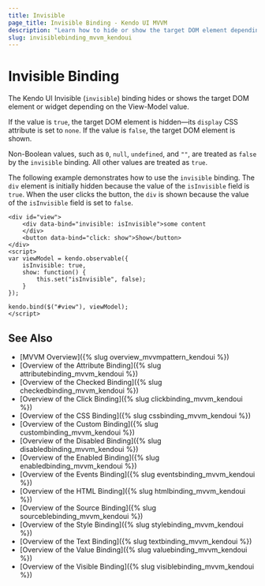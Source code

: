 ```yaml
---
title: Invisible
page_title: Invisible Binding - Kendo UI MVVM
description: "Learn how to hide or show the target DOM element depending on the View-Model value by using the invisible binding in Kendo UI MVVM."
slug: invisiblebinding_mvvm_kendoui
---
```


# Invisible Binding

The Kendo UI Invisible (`invisible`) binding hides or shows the target DOM element or widget depending on the View-Model value.

If the value is `true`, the target DOM element is hidden&mdash;its `display` CSS attribute is set to `none`. If the value is `false`, the target DOM element is shown.

Non-Boolean values, such as `0`, `null`, `undefined`, and `""`, are treated as `false` by the `invisible` binding. All other values are treated as `true`.

The following example demonstrates how to use the `invisible` binding. The `div` element is initially hidden because the value of the `isInvisible` field is `true`. When the user clicks the button, the `div` is shown because the value of the `isInvisible` field is set to `false`.

    <div id="view">
        <div data-bind="invisible: isInvisible">some content
        </div>
        <button data-bind="click: show">Show</button>
    </div>
    <script>
    var viewModel = kendo.observable({
        isInvisible: true,
        show: function() {
            this.set("isInvisible", false);
        }
    });

    kendo.bind($("#view"), viewModel);
    </script>

## See Also

* [MVVM Overview]({% slug overview_mvvmpattern_kendoui %})
* [Overview of the Attribute Binding]({% slug attributebinding_mvvm_kendoui %})
* [Overview of the Checked Binding]({% slug checkedbinding_mvvm_kendoui %})
* [Overview of the Click Binding]({% slug clickbinding_mvvm_kendoui %})
* [Overview of the CSS Binding]({% slug cssbinding_mvvm_kendoui %})
* [Overview of the Custom Binding]({% slug custombinding_mvvm_kendoui %})
* [Overview of the Disabled Binding]({% slug disabledbinding_mvvm_kendoui %})
* [Overview of the Enabled Binding]({% slug enabledbinding_mvvm_kendoui %})
* [Overview of the Events Binding]({% slug eventsbinding_mvvm_kendoui %})
* [Overview of the HTML Binding]({% slug htmlbinding_mvvm_kendoui %})
* [Overview of the Source Binding]({% slug sourceblebinding_mvvm_kendoui %})
* [Overview of the Style Binding]({% slug stylebinding_mvvm_kendoui %})
* [Overview of the Text Binding]({% slug textbinding_mvvm_kendoui %})
* [Overview of the Value Binding]({% slug valuebinding_mvvm_kendoui %})
* [Overview of the Visible Binding]({% slug visiblebinding_mvvm_kendoui %})
